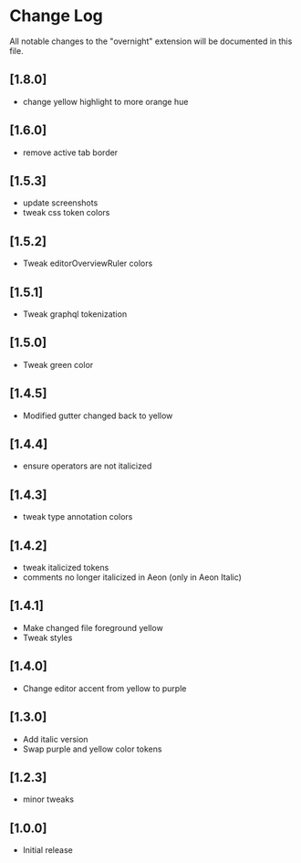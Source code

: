 # Change Log

All notable changes to the "overnight" extension will be documented in this file.

## [1.8.0]

- change yellow highlight to more orange hue

## [1.6.0]
- remove active tab border

## [1.5.3]

- update screenshots
- tweak css token colors

## [1.5.2]

- Tweak editorOverviewRuler colors

## [1.5.1]

- Tweak graphql tokenization

## [1.5.0]

- Tweak green color

## [1.4.5]

- Modified gutter changed back to yellow

## [1.4.4]

- ensure operators are not italicized

## [1.4.3]

- tweak type annotation colors

## [1.4.2]

- tweak italicized tokens
- comments no longer italicized in Aeon (only in Aeon Italic)

## [1.4.1]

- Make changed file foreground yellow
- Tweak styles

## [1.4.0]

- Change editor accent from yellow to purple

## [1.3.0]

- Add italic version
- Swap purple and yellow color tokens

## [1.2.3]

- minor tweaks

## [1.0.0]

- Initial release

